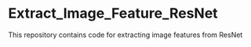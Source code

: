# Extract_Image_Feature_ResNet
This repository contains code for extracting image features from ResNet
